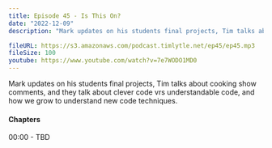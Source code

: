 ```yaml
---
title: Episode 45 - Is This On?
date: "2022-12-09"
description: "Mark updates on his students final projects, Tim talks about cooking show comments, and they talk about clever code vrs understandable code, and how we grow to understand new code techniques."

fileURL: https://s3.amazonaws.com/podcast.timlytle.net/ep45/ep45.mp3
fileSize: 100
youtube: https://www.youtube.com/watch?v=7e7WODO1MD0
---
```


Mark updates on his students final projects, Tim talks about cooking show comments, and they talk about clever code vrs understandable code, and how we grow to understand new code techniques.

#### Chapters

00:00 - TBD  

